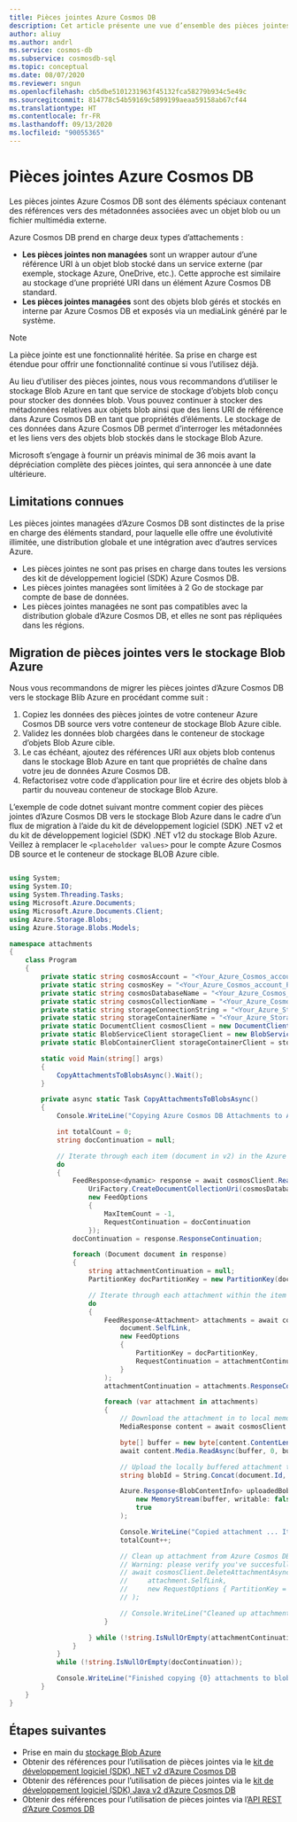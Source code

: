 ```yaml
---
title: Pièces jointes Azure Cosmos DB
description: Cet article présente une vue d’ensemble des pièces jointes Azure Cosmos DB.
author: aliuy
ms.author: andrl
ms.service: cosmos-db
ms.subservice: cosmosdb-sql
ms.topic: conceptual
ms.date: 08/07/2020
ms.reviewer: sngun
ms.openlocfilehash: cb5dbe5101231963f45132fca58279b934c5e49c
ms.sourcegitcommit: 814778c54b59169c5899199aeaa59158ab67cf44
ms.translationtype: HT
ms.contentlocale: fr-FR
ms.lasthandoff: 09/13/2020
ms.locfileid: "90055365"
---
```

# <a name="azure-cosmos-db-attachments"></a>Pièces jointes Azure Cosmos DB

Les pièces jointes Azure Cosmos DB sont des éléments spéciaux contenant des références vers des métadonnées associées avec un objet blob ou un fichier multimédia externe.

Azure Cosmos DB prend en charge deux types d’attachements :

* **Les pièces jointes non managées** sont un wrapper autour d’une référence URI à un objet blob stocké dans un service externe (par exemple, stockage Azure, OneDrive, etc.). Cette approche est similaire au stockage d’une propriété URI dans un élément Azure Cosmos DB standard.
* **Les pièces jointes managées** sont des objets blob gérés et stockés en interne par Azure Cosmos DB et exposés via un mediaLink généré par le système.


> [!NOTE]
> La pièce jointe est une fonctionnalité héritée. Sa prise en charge est étendue pour offrir une fonctionnalité continue si vous l’utilisez déjà.
> 
> Au lieu d’utiliser des pièces jointes, nous vous recommandons d’utiliser le stockage Blob Azure en tant que service de stockage d’objets blob conçu pour stocker des données blob. Vous pouvez continuer à stocker des métadonnées relatives aux objets blob ainsi que des liens URI de référence dans Azure Cosmos DB en tant que propriétés d’éléments. Le stockage de ces données dans Azure Cosmos DB permet d’interroger les métadonnées et les liens vers des objets blob stockés dans le stockage Blob Azure.
> 
> Microsoft s’engage à fournir un préavis minimal de 36 mois avant la dépréciation complète des pièces jointes, qui sera annoncée à une date ultérieure.

## <a name="known-limitations"></a>Limitations connues

Les pièces jointes managées d’Azure Cosmos DB sont distinctes de la prise en charge des éléments standard, pour laquelle elle offre une évolutivité illimitée, une distribution globale et une intégration avec d’autres services Azure.

- Les pièces jointes ne sont pas prises en charge dans toutes les versions des kit de développement logiciel (SDK) Azure Cosmos DB.
- Les pièces jointes managées sont limitées à 2 Go de stockage par compte de base de données.
- Les pièces jointes managées ne sont pas compatibles avec la distribution globale d’Azure Cosmos DB, et elles ne sont pas répliquées dans les régions.

## <a name="migrating-attachments-to-azure-blob-storage"></a>Migration de pièces jointes vers le stockage Blob Azure

Nous vous recommandons de migrer les pièces jointes d’Azure Cosmos DB vers le stockage Blib Azure en procédant comme suit :

1. Copiez les données des pièces jointes de votre conteneur Azure Cosmos DB source vers votre conteneur de stockage Blob Azure cible.
2. Validez les données blob chargées dans le conteneur de stockage d’objets Blob Azure cible.
3. Le cas échéant, ajoutez des références URI aux objets blob contenus dans le stockage Blob Azure en tant que propriétés de chaîne dans votre jeu de données Azure Cosmos DB.
4. Refactorisez votre code d’application pour lire et écrire des objets blob à partir du nouveau conteneur de stockage Blob Azure.

L’exemple de code dotnet suivant montre comment copier des pièces jointes d’Azure Cosmos DB vers le stockage Blob Azure dans le cadre d’un flux de migration à l’aide du kit de développement logiciel (SDK) .NET v2 et du kit de développement logiciel (SDK) .NET v12 du stockage Blob Azure. Veillez à remplacer le `<placeholder values>` pour le compte Azure Cosmos DB source et le conteneur de stockage BLOB Azure cible.

```csharp

using System;
using System.IO;
using System.Threading.Tasks;
using Microsoft.Azure.Documents;
using Microsoft.Azure.Documents.Client;
using Azure.Storage.Blobs;
using Azure.Storage.Blobs.Models;

namespace attachments
{
    class Program
    {
        private static string cosmosAccount = "<Your_Azure_Cosmos_account_URI>";
        private static string cosmosKey = "<Your_Azure_Cosmos_account_PRIMARY_KEY>";
        private static string cosmosDatabaseName = "<Your_Azure_Cosmos_database>";
        private static string cosmosCollectionName = "<Your_Azure_Cosmos_collection>";
        private static string storageConnectionString = "<Your_Azure_Storage_connection_string>";
        private static string storageContainerName = "<Your_Azure_Storage_container_name>";
        private static DocumentClient cosmosClient = new DocumentClient(new Uri(cosmosAccount), cosmosKey);
        private static BlobServiceClient storageClient = new BlobServiceClient(storageConnectionString);
        private static BlobContainerClient storageContainerClient = storageClient.GetBlobContainerClient(storageContainerName);

        static void Main(string[] args)
        {
            CopyAttachmentsToBlobsAsync().Wait();
        }

        private async static Task CopyAttachmentsToBlobsAsync()
        {
            Console.WriteLine("Copying Azure Cosmos DB Attachments to Azure Blob Storage ...");

            int totalCount = 0;
            string docContinuation = null;

            // Iterate through each item (document in v2) in the Azure Cosmos DB container (collection in v2) to look for attachments.
            do
            {
                FeedResponse<dynamic> response = await cosmosClient.ReadDocumentFeedAsync(
                    UriFactory.CreateDocumentCollectionUri(cosmosDatabaseName, cosmosCollectionName),
                    new FeedOptions
                    {
                        MaxItemCount = -1,
                        RequestContinuation = docContinuation
                    });
                docContinuation = response.ResponseContinuation;

                foreach (Document document in response)
                {
                    string attachmentContinuation = null;
                    PartitionKey docPartitionKey = new PartitionKey(document.Id);

                    // Iterate through each attachment within the item (if any).
                    do
                    {
                        FeedResponse<Attachment> attachments = await cosmosClient.ReadAttachmentFeedAsync(
                            document.SelfLink,
                            new FeedOptions
                            {
                                PartitionKey = docPartitionKey,
                                RequestContinuation = attachmentContinuation
                            }
                        );
                        attachmentContinuation = attachments.ResponseContinuation;

                        foreach (var attachment in attachments)
                        {
                            // Download the attachment in to local memory.
                            MediaResponse content = await cosmosClient.ReadMediaAsync(attachment.MediaLink);

                            byte[] buffer = new byte[content.ContentLength];
                            await content.Media.ReadAsync(buffer, 0, buffer.Length);

                            // Upload the locally buffered attachment to blob storage
                            string blobId = String.Concat(document.Id, "-", attachment.Id);

                            Azure.Response<BlobContentInfo> uploadedBob = await storageContainerClient.GetBlobClient(blobId).UploadAsync(
                                new MemoryStream(buffer, writable: false),
                                true
                            );

                            Console.WriteLine("Copied attachment ... Item Id: {0} , Attachment Id: {1}, Blob Id: {2}", document.Id, attachment.Id, blobId);
                            totalCount++;

                            // Clean up attachment from Azure Cosmos DB.
                            // Warning: please verify you've succesfully migrated attachments to blog storage prior to cleaning up Azure Cosmos DB.
                            // await cosmosClient.DeleteAttachmentAsync(
                            //     attachment.SelfLink,
                            //     new RequestOptions { PartitionKey = docPartitionKey }
                            // );

                            // Console.WriteLine("Cleaned up attachment ... Document Id: {0} , Attachment Id: {1}", document.Id, attachment.Id);
                        }

                    } while (!string.IsNullOrEmpty(attachmentContinuation));
                }
            }
            while (!string.IsNullOrEmpty(docContinuation));

            Console.WriteLine("Finished copying {0} attachments to blob storage", totalCount);
        }
    }
}

```

## <a name="next-steps"></a>Étapes suivantes

- Prise en main du [stockage Blob Azure](https://docs.microsoft.com/azure/storage/blobs/storage-quickstart-blobs-dotnet)
- Obtenir des références pour l’utilisation de pièces jointes via le [kit de développement logiciel (SDK) .NET v2 d’Azure Cosmos DB](https://docs.microsoft.com/dotnet/api/microsoft.azure.documents.attachment?view=azure-dotnet)
- Obtenir des références pour l’utilisation de pièces jointes via le [kit de développement logiciel (SDK) Java v2 d’Azure Cosmos DB](https://docs.microsoft.com/java/api/com.microsoft.azure.documentdb.attachment?view=azure-java-stable)
- Obtenir des références pour l’utilisation de pièces jointes via l’[API REST d’Azure Cosmos DB](https://docs.microsoft.com/rest/api/cosmos-db/attachments)
